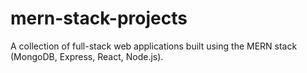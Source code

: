 # mern-stack-projects
A collection of full-stack web applications built using the MERN stack (MongoDB, Express, React, Node.js).
